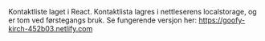 Kontaktliste laget i React. Kontaktlista lagres i nettleserens localstorage, og er tom ved førstegangs bruk. Se fungerende versjon her: https://goofy-kirch-452b03.netlify.com

